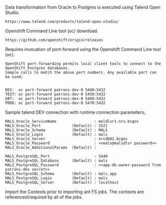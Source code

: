 Data transformation from Oracle to Postgres is executed using Talend Open Studio.

	https://www.talend.com/products/talend-open-studio/

Openshift Command Line tool (oc) download.

	https://github.com/openshift/origin/releases

Requires invocation of port-forward using the Openshift Command Line tool (oc).

	OpenShift port-forwarding permits local client tools to connect to the OpenShift Postgres databases.
	Sample calls to match the above port numbers. Any available port can be used;


	DEV:  oc port-forward patroni-dev-0 5440:5432
	TEST: oc port-forward patroni-dev-0 5450:5432
	UAT:  oc port-forward patroni-dev-0 5460:5432
	PROD: oc port-forward patroni-dev-0 5470:5432

Sample talend DEV connection with runtime connection parameters;

	MALS_Oracle_ServiceName                 : maldlvr1.nrs.bcgov
	MALS_Oracle_Port              (Default) : 1521 
	MALS_Oracle_Schema            (Default) : MALS 
	MALS_Oracle_Login             (Default) : mals 
	MALS_Oracle_Server                      : nrcdb02.bcgov
	MALS_Oracle_Password                    : <<mals@malsdlvr password>>
	MALS_Oracle_AdditionalParams  (Default) : 

	MALS_PostgreSQL_Port                    : 5440
	MALS_PostgreSQL_Database      (Default) : mals     
	MALS_PostgreSQL_Password                : <<app-db-owner-password from patroni-dev secret>>
	MALS_PostgreSQL_Schema        (Default) : mals_app 
	MALS_PostgreSQL_Login         (Default) : mals     
	MALS_PostgreSQL_Server        (Default) : localhost


Import the Contexts prior to importing ant FS jobs. The contexts are referenced/required by all of the jobs.
 
